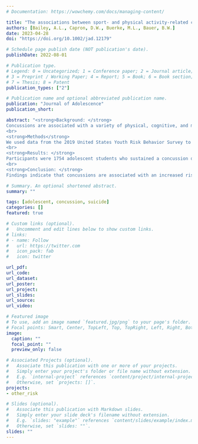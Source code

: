 ```yaml
---
# Documentation: https://wowchemy.com/docs/managing-content/

title: "The associations between sport- and physical activity-related concussions and suicidality, suicide capability, and hopelessness among high school adolescents"
authors: [Bailey, A.L., Capron, D.W., Buerke, M.L., Bauer, B.W.]
date: 2023-04-28
doi: "https://doi.org/10.1002/jad.12179"

# Schedule page publish date (NOT publication's date).
publishDate: 2022-08-01

# Publication type.
# Legend: 0 = Uncategorized; 1 = Conference paper; 2 = Journal article;
# 3 = Preprint / Working Paper; 4 = Report; 5 = Book; 6 = Book section;
# 7 = Thesis; 8 = Patent
publication_types: ["2"]

# Publication name and optional abbreviated publication name.
publication: "Journal of Adolescence"
publication_short:

abstract: "<strong>Background: </strong>
Concussions are associated with a variety of physical, cognitive, and mental health impairments. If sustained during adolescence, a time when the brain is undergoing development, the risk of long-term impairments becomes heightened. This is a notable subject for investigation as many concussions are sustained among adolescents during high school sports and other physical activities.
<br>
<strong>Methods</strong>
We used data from the 2019 United States Youth Risk Behavior Survey to investigate the association between concussions and suicidality (i.e., suicide ideation, planning, and attempts), suicide capability (i.e., physical fighting and weapon carrying), and hopelessness, a risk factor for suicide. We utilized a cross-sectional design and used multivariate regression models and t tests for analysis.
<br>
<strong>Results: </strong>
Participants were 1754 adolescent students who sustained a concussion during the prior year (54.61% male; M age = 15.94) and 9795 adolescent students who did not sustain a concussion during the prior year (47.27% male; M age = 15.95). Females were less likely (13.23%) than males (17.12%) to report at least one concussion in the past 12 months. Both male and female students who had experienced a concussion were more likely to report physical fighting, weapon carrying, and hopelessness. Male students with a concussion history were also more likely to report suicide attempts than male students without a concussion history.
<br>
<strong>Conclusion: </strong>
Findings indicate that concussions are associated with an increased risk of suicide attempts, suicide capability, and hopelessness among male adolescents and suicide capability and hopelessness among female adolescents. They further suggest a need for additional mental health support and safety policies for student-athletes and other at-risk adolescents."

# Summary. An optional shortened abstract.
summary: ""

tags: [adolescent, concussion, suicide]
categories: []
featured: true

# Custom links (optional).
#   Uncomment and edit lines below to show custom links.
# links:
# - name: Follow
#   url: https://twitter.com
#   icon_pack: fab
#   icon: twitter

url_pdf: 
url_code:
url_dataset:
url_poster:
url_project:
url_slides:
url_source:
url_video:

# Featured image
# To use, add an image named `featured.jpg/png` to your page's folder. 
# Focal points: Smart, Center, TopLeft, Top, TopRight, Left, Right, BottomLeft, Bottom, BottomRight.
image:
  caption: ""
  focal_point: ""
  preview_only: false

# Associated Projects (optional).
#   Associate this publication with one or more of your projects.
#   Simply enter your project's folder or file name without extension.
#   E.g. `internal-project` references `content/project/internal-project/index.md`.
#   Otherwise, set `projects: []`.
projects:
- other_risk

# Slides (optional).
#   Associate this publication with Markdown slides.
#   Simply enter your slide deck's filename without extension.
#   E.g. `slides: "example"` references `content/slides/example/index.md`.
#   Otherwise, set `slides: ""`.
slides: ""
---
```

